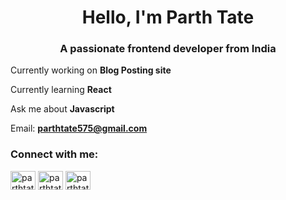 <h1 align="center">Hello, I'm Parth Tate</h1>
<h3 align="center">A passionate frontend developer from India</h3>

Currently working on **Blog Posting site**

Currently learning **React**

Ask me about **Javascript**

Email: **parthtate575@gmail.com**

<h3 align="left">Connect with me:</h3>
<p align="left">
<a href="https://twitter.com/parthtate1" target="blank"><img align="center" src="https://raw.githubusercontent.com/rahuldkjain/github-profile-readme-generator/master/src/images/icons/Social/twitter.svg" alt="parthtate1" height="30" width="40" /></a>
<a href="https://linkedin.com/in/parthtate" target="blank"><img align="center" src="https://raw.githubusercontent.com/rahuldkjain/github-profile-readme-generator/master/src/images/icons/Social/linked-in-alt.svg" alt="parthtate" height="30" width="40" /></a>
<a href="https://www.leetcode.com/parthtate" target="blank"><img align="center" src="https://raw.githubusercontent.com/rahuldkjain/github-profile-readme-generator/master/src/images/icons/Social/leet-code.svg" alt="parthtate" height="30" width="40" /></a>
</p>

